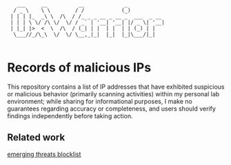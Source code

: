 ```
   ___     __          __             _            
  / _ \    \ \        / /            (_)           
 | | | |_  _\ \  /\  / /_ _ _ __ _ __ _  ___  _ __ 
 | | | \ \/ /\ \/  \/ / _` | '__| '__| |/ _ \| '__|
 | |_| |>  <  \  /\  / (_| | |  | |  | | (_) | |   
  \___//_/\_\  \/  \/ \__,_|_|  |_|  |_|\___/|_|   
                                                    
```

  
# Records of malicious IPs

This repository contains a list of IP addresses that have exhibited suspicious or malicious behavior (primarily scanning activities) within my personal lab environment; while sharing for informational purposes, I make no guarantees regarding accuracy or completeness, and users should verify findings independently before taking action.

## Related  work

[emerging threats blocklist](https://rules.emergingthreats.net/fwrules/emerging-Block-IPs.txt)
